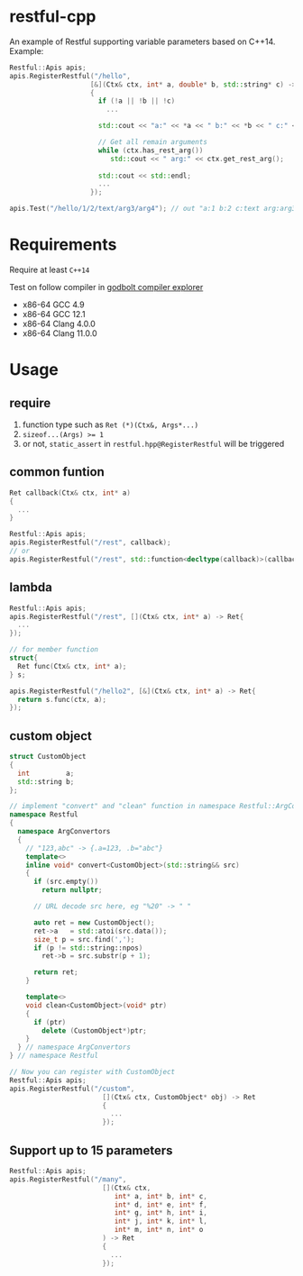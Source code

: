 # restful-cpp

An example of Restful supporting variable parameters based on C++14. Example:

```c++
Restful::Apis apis;
apis.RegisterRestful("/hello",
                    [&](Ctx& ctx, int* a, double* b, std::string* c) -> Ret
                    {
                      if (!a || !b || !c)
                        ...

                      std::cout << "a:" << *a << " b:" << *b << " c:" << *c;

                      // Get all remain arguments
                      while (ctx.has_rest_arg())
                         std::cout << " arg:" << ctx.get_rest_arg();
                      
                      std::cout << std::endl;
                      ...
                    });

apis.Test("/hello/1/2/text/arg3/arg4"); // out "a:1 b:2 c:text arg:arg3 arg:arg4"
```

# Requirements
Require at least ```C++14```

Test on follow compiler in [godbolt compiler explorer](https://gcc.godbolt.org/)
* x86-64 GCC 4.9
* x86-64 GCC 12.1
* x86-64 Clang 4.0.0
* x86-64 Clang 11.0.0


# Usage
## require
1. function type such as ```Ret (*)(Ctx&, Args*...)```
2. ```sizeof...(Args) >= 1```
3. or not, ```static_assert``` in ```restful.hpp@RegisterRestful``` will be triggered

## common funtion
```c++
Ret callback(Ctx& ctx, int* a)
{
  ...
}

Restful::Apis apis;
apis.RegisterRestful("/rest", callback);
// or
apis.RegisterRestful("/rest", std::function<decltype(callback)>(callback));
```

## lambda
```c++
Restful::Apis apis;
apis.RegisterRestful("/rest", [](Ctx& ctx, int* a) -> Ret{
  ...
});

// for member function
struct{
  Ret func(Ctx& ctx, int* a);
} s;

apis.RegisterRestful("/hello2", [&](Ctx& ctx, int* a) -> Ret{
  return s.func(ctx, a);
});
```

## custom object
```c++
struct CustomObject
{
  int         a;
  std::string b;
};

// implement "convert" and "clean" function in namespace Restful::ArgConvertors
namespace Restful
{
  namespace ArgConvertors
  {
    // "123,abc" -> {.a=123, .b="abc"}
    template<>
    inline void* convert<CustomObject>(std::string&& src)
    {
      if (src.empty())
        return nullptr;

      // URL decode src here, eg "%20" -> " "

      auto ret = new CustomObject();
      ret->a   = std::atoi(src.data());
      size_t p = src.find(',');
      if (p != std::string::npos)
        ret->b = src.substr(p + 1);

      return ret;
    }

    template<>
    void clean<CustomObject>(void* ptr)
    {
      if (ptr)
        delete (CustomObject*)ptr;
    }
  } // namespace ArgConvertors
} // namespace Restful

// Now you can register with CustomObject
Restful::Apis apis;
apis.RegisterRestful("/custom",
                       [](Ctx& ctx, CustomObject* obj) -> Ret
                       {
                         ...
                       });
```

## Support up to 15 parameters
```c++
Restful::Apis apis;
apis.RegisterRestful("/many",
                       [](Ctx& ctx, 
                          int* a, int* b, int* c,
                          int* d, int* e, int* f,
                          int* g, int* h, int* i,
                          int* j, int* k, int* l,
                          int* m, int* n, int* o
                       ) -> Ret
                       {
                         ...
                       });
```
